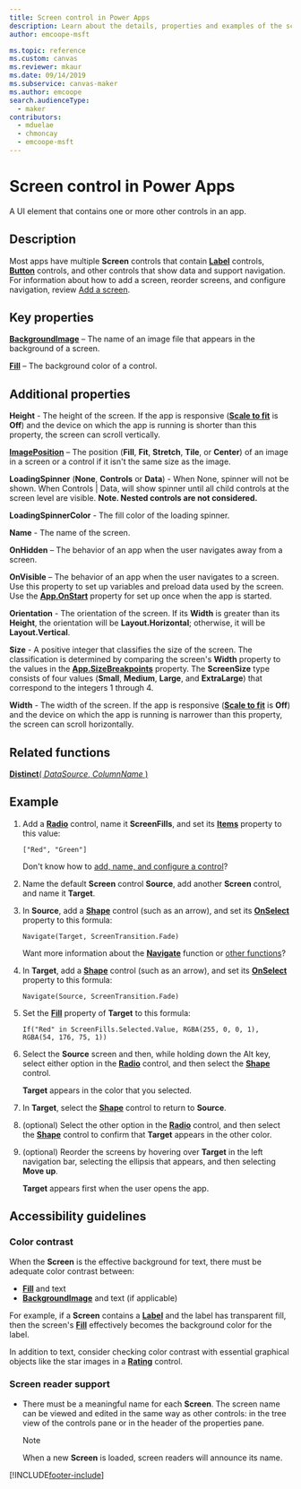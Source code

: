 ```yaml
---
title: Screen control in Power Apps
description: Learn about the details, properties and examples of the screen control in Power Apps.
author: emcoope-msft

ms.topic: reference
ms.custom: canvas
ms.reviewer: mkaur
ms.date: 09/14/2019
ms.subservice: canvas-maker
ms.author: emcoope
search.audienceType: 
  - maker
contributors:
  - mduelae
  - chmoncay
  - emcoope-msft
---
```

# Screen control in Power Apps

A UI element that contains one or more other controls in an app.

## Description

Most apps have multiple **Screen** controls that contain **[Label](control-text-box.md)** controls, **[Button](control-button.md)** controls, and other controls that show data and support navigation. For information about how to add a screen, reorder screens, and configure navigation, review [Add a screen](../add-screen-context-variables.md).

## Key properties

**[BackgroundImage](properties-visual.md)** – The name of an image file that appears in the background of a screen.

**[Fill](properties-color-border.md)** – The background color of a control.

## Additional properties

**Height** - The height of the screen. If the app is responsive ([**Scale to fit**](../set-aspect-ratio-portrait-landscape.md#change-screen-size-and-orientation) is **Off**) and the device on which the app is running is shorter than this property, the screen can scroll vertically.

**[ImagePosition](properties-visual.md)** – The position (**Fill**, **Fit**, **Stretch**, **Tile**, or **Center**) of an image in a screen or a control if it isn't the same size as the image.

**LoadingSpinner** (**None**, **Controls** or **Data**) - When None, spinner will not be shown. When Controls | Data, will show  spinner until all child controls at the screen level are visible. **Note. Nested controls are not considered.**

**LoadingSpinnerColor** - The fill color of the loading spinner.

**Name** - The name of the screen.

**OnHidden** – The behavior of an app when the user navigates away from a screen.

**OnVisible** – The behavior of an app when the user navigates to a screen.  Use this property to set up variables and preload data used by the screen.  Use the [**App.OnStart**](../functions/object-app.md#onstart-property) property for set up once when the app is started.

**Orientation** - The orientation of the screen. If its **Width** is greater than its **Height**, the orientation will be **Layout.Horizontal**; otherwise, it will be **Layout.Vertical**.

**Size** - A positive integer that classifies the size of the screen. The classification is determined by comparing the screen's **Width** property to the values in the [**App.SizeBreakpoints**](../functions/signals.md) property. The **ScreenSize** type consists of four values (**Small**, **Medium**, **Large**, and **ExtraLarge**) that correspond to the integers 1 through 4.

**Width** - The width of the screen. If the app is responsive ([**Scale to fit**](../set-aspect-ratio-portrait-landscape.md#change-screen-size-and-orientation) is **Off**) and the device on which the app is running is narrower than this property, the screen can scroll horizontally.

## Related functions

[**Distinct**( *DataSource*, *ColumnName* )](../functions/function-distinct.md)

## Example

1. Add a **[Radio](control-radio.md)** control, name it **ScreenFills**, and set its **[Items](properties-core.md)** property to this value:

    `["Red", "Green"]`

    Don't know how to [add, name, and configure a control](../add-configure-controls.md)?

1. Name the default **Screen** control **Source**, add another **Screen** control, and name it **Target**.

1. In **Source**, add a **[Shape](control-shapes-icons.md)** control (such as an arrow), and set its **[OnSelect](properties-core.md)** property to this formula:

    `Navigate(Target, ScreenTransition.Fade)`

    Want more information about the **[Navigate](../functions/function-navigate.md)** function or [other functions](../formula-reference.md)?

1. In **Target**, add a **[Shape](control-shapes-icons.md)** control (such as an arrow), and set its **[OnSelect](properties-core.md)** property to this formula:

    `Navigate(Source, ScreenTransition.Fade)`

1. Set the **[Fill](properties-color-border.md)** property of **Target** to this formula:

    `If("Red" in ScreenFills.Selected.Value, RGBA(255, 0, 0, 1), RGBA(54, 176, 75, 1))`

1. Select the **Source** screen and then, while holding down the Alt key, select either option in the **[Radio](control-radio.md)** control, and then select the **[Shape](control-shapes-icons.md)** control.

    **Target** appears in the color that you selected.

1. In **Target**, select the **[Shape](control-shapes-icons.md)** control to return to **Source**.

1. (optional) Select the other option in the **[Radio](control-radio.md)** control, and then select the **[Shape](control-shapes-icons.md)** control to confirm that **Target** appears in the other color.

1. (optional) Reorder the screens by hovering over **Target** in the left navigation bar, selecting the ellipsis that appears, and then selecting **Move up**.

    **Target** appears first when the user opens the app.

## Accessibility guidelines

### Color contrast

When the **Screen** is the effective background for text, there must be adequate color contrast between:

- **[Fill](properties-color-border.md)** and text
- **[BackgroundImage](properties-visual.md)** and text (if applicable)

For example, if a **Screen** contains a **[Label](control-text-box.md)** and the label has transparent fill, then the screen's **[Fill](properties-color-border.md)** effectively becomes the background color for the label.

In addition to text, consider checking color contrast with essential graphical objects like the star images in a **[Rating](control-rating.md)** control.

### Screen reader support

- There must be a meaningful name for each **Screen**. The screen name can be viewed and edited in the same way as other controls: in the tree view of the controls pane or in the header of the properties pane.

    > [!NOTE]
  > When a new **Screen** is loaded, screen readers will announce its name.


[!INCLUDE[footer-include](../../../includes/footer-banner.md)]
